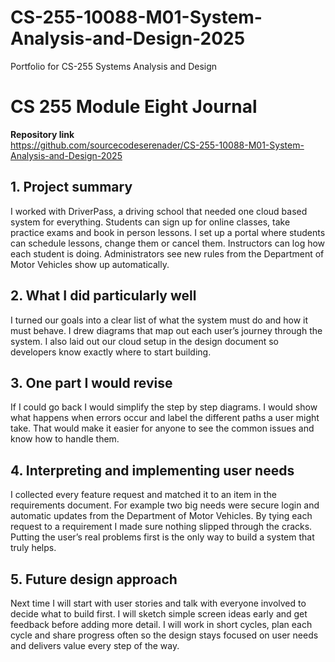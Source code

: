 # CS-255-10088-M01-System-Analysis-and-Design-2025
Portfolio for CS-255 Systems Analysis and Design

# CS 255 Module Eight Journal

**Repository link**  
https://github.com/sourcecodeserenader/CS-255-10088-M01-System-Analysis-and-Design-2025

## 1. Project summary  
I worked with DriverPass, a driving school that needed one cloud based system for everything. Students can sign up for online classes, take practice exams and book in person lessons. I set up a portal where students can schedule lessons, change them or cancel them. Instructors can log how each student is doing. Administrators see new rules from the Department of Motor Vehicles show up automatically.

## 2. What I did particularly well  
I turned our goals into a clear list of what the system must do and how it must behave. I drew diagrams that map out each user’s journey through the system. I also laid out our cloud setup in the design document so developers know exactly where to start building.

## 3. One part I would revise  
If I could go back I would simplify the step by step diagrams. I would show what happens when errors occur and label the different paths a user might take. That would make it easier for anyone to see the common issues and know how to handle them.

## 4. Interpreting and implementing user needs  
I collected every feature request and matched it to an item in the requirements document. For example two big needs were secure login and automatic updates from the Department of Motor Vehicles. By tying each request to a requirement I made sure nothing slipped through the cracks. Putting the user’s real problems first is the only way to build a system that truly helps.

## 5. Future design approach  
Next time I will start with user stories and talk with everyone involved to decide what to build first. I will sketch simple screen ideas early and get feedback before adding more detail. I will work in short cycles, plan each cycle and share progress often so the design stays focused on user needs and delivers value every step of the way.


